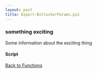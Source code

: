 ```yaml
---
layout: post
title: Export-BitlockerParams.ps1
---
```


### something exciting

Some information about the exciting thing

#### Script

<script src="https://gist-it.appspot.com/github.com/BanterBoy/scripts-blog/blob/master/PowerShell/functions/bitLocker/Export-BitlockerParams.ps1"></script>

<a href="/menu/_pages/functions.html">Back to Functions</a>
